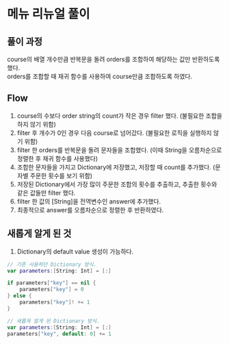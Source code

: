 # 메뉴 리뉴얼 풀이

## 풀이 과정
course의 배열 개수만큼 반복문을 돌려 orders를 조합하여 해당하는 값만 반환하도록 했다.  
orders를 조합할 때 재귀 함수를 사용하여 course만큼 조합하도록 하였다.

## Flow
1. course의 수보다 order string의 count가 작은 경우 filter 했다. (불필요한 조합을 하지 않기 위함)
2. filter 후 개수가 0인 경우 다음 course로 넘어갔다. (불필요한 로직을 실행하지 않기 위함)
3. filter 한 orders를 반복문을 돌려 문자들을 조합했다. (이때 String을 오름차순으로 정렬한 후 재귀 함수를 사용했다)
4. 조합한 문자들을 가지고 Dictionary에 저장했고, 저장할 때 count를 추가했다. (문자별 주문한 횟수를 보기 위함)
5. 저장된 Dictionary에서 가장 많이 주문한 조합의 횟수를 추출하고, 추출한 횟수와 같은 값들만 filter 했다.
6. filter 한 값의 [String]을 전역변수인 answer에 추가했다.
7. 최종적으로 answer를 오름차순으로 정렬한 후 반환하였다.

## 새롭게 알게 된 것
1. Dictionary의 default value 생성이 가능하다. 
```swift
// 기존 사용하던 Dictionary 방식.
var parameters:[String: Int] = [:]

if parameters["key"] == nil {
    parameters["key"] = 0
} else {
    parameters["key"]! += 1
}
```

```swift
// 새롭게 알게 된 Dictionary 방식.
var parameters:[String: Int] = [:]
parameters["key", default: 0] += 1
```
